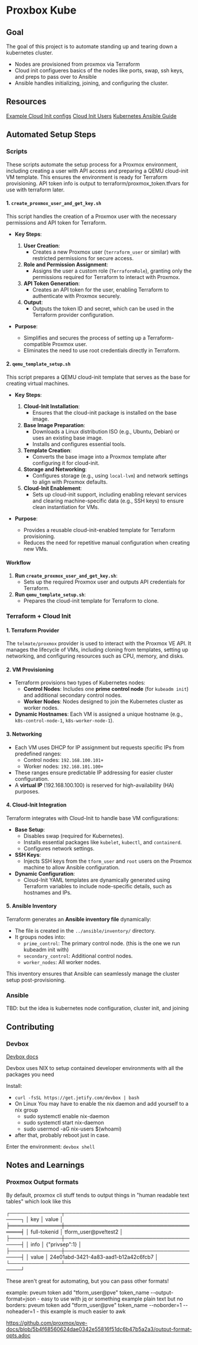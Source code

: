 # Proxbox Kube

## Goal

The goal of this project is to automate standing up and tearing down a kubernetes cluster. 
- Nodes are provisioned from proxmox via Terraform 
- Cloud init configueres basics of the nodes like ports, swap, ssh keys, and preps to pass over to Ansible
- Ansible handles initializing, joining, and configuring the cluster.

## Resources 

[Example Cloud Init configs](https://cloudinit.readthedocs.io/en/latest/reference/examples.html)
[Cloud Init Users](https://www.linode.com/docs/guides/manage-users-with-cloud-init/)
[Kubernetes Ansible Guide](https://spacelift.io/blog/ansible-kubernetes)

## Automated Setup Steps

### Scripts

These scripts automate the setup process for a Proxmox environment, including creating a user with API access and preparing a QEMU cloud-init VM template. This ensures the environment is ready for Terraform provisioning. API token info is output to terraform/proxmox_token.tfvars for use with terraform later.

#### **1. `create_proxmox_user_and_get_key.sh`**
This script handles the creation of a Proxmox user with the necessary permissions and API token for Terraform.

- **Key Steps**:
  1. **User Creation**:
     - Creates a new Proxmox user (`terraform_user` or similar) with restricted permissions for secure access.
  2. **Role and Permission Assignment**:
     - Assigns the user a custom role (`TerraformRole`), granting only the permissions required for Terraform to interact with Proxmox.
  3. **API Token Generation**:
     - Creates an API token for the user, enabling Terraform to authenticate with Proxmox securely.
  4. **Output**:
     - Outputs the token ID and secret, which can be used in the Terraform provider configuration.

- **Purpose**:
  - Simplifies and secures the process of setting up a Terraform-compatible Proxmox user.
  - Eliminates the need to use root credentials directly in Terraform.

#### **2. `qemu_template_setup.sh`**
This script prepares a QEMU cloud-init template that serves as the base for creating virtual machines.

- **Key Steps**:
  1. **Cloud-Init Installation**:
     - Ensures that the cloud-init package is installed on the base image.
  2. **Base Image Preparation**:
     - Downloads a Linux distribution ISO (e.g., Ubuntu, Debian) or uses an existing base image.
     - Installs and configures essential tools.
  3. **Template Creation**:
     - Converts the base image into a Proxmox template after configuring it for cloud-init.
  4. **Storage and Networking**:
     - Configures storage (e.g., using `local-lvm`) and network settings to align with Proxmox defaults.
  5. **Cloud-Init Enablement**:
     - Sets up cloud-init support, including enabling relevant services and clearing machine-specific data (e.g., SSH keys) to ensure clean instantiation for VMs.

- **Purpose**:
  - Provides a reusable cloud-init-enabled template for Terraform provisioning.
  - Reduces the need for repetitive manual configuration when creating new VMs.

#### Workflow
1. **Run `create_proxmox_user_and_get_key.sh`**:
   - Sets up the required Proxmox user and outputs API credentials for Terraform.
2. **Run `qemu_template_setup.sh`**:
   - Prepares the cloud-init template for Terraform to clone.

### Terraform + Cloud Init

#### 1. **Terraform Provider**
The `telmate/proxmox` provider is used to interact with the Proxmox VE API. It manages the lifecycle of VMs, including cloning from templates, setting up networking, and configuring resources such as CPU, memory, and disks.

#### 2. **VM Provisioning**
- Terraform provisions two types of Kubernetes nodes:
  - **Control Nodes**: Includes one **prime control node** (for `kubeadm init`) and additional secondary control nodes.
  - **Worker Nodes**: Nodes designed to join the Kubernetes cluster as worker nodes.
- **Dynamic Hostnames**: Each VM is assigned a unique hostname (e.g., `k8s-control-node-1`, `k8s-worker-node-1`).

#### 3. **Networking**
- Each VM uses DHCP for IP assignment but requests specific IPs from predefined ranges:
  - Control nodes: `192.168.100.101+`
  - Worker nodes: `192.168.101.100+`
- These ranges ensure predictable IP addressing for easier cluster configuration.
- A **virtual IP** (192.168.100.100) is reserved for high-availability (HA) purposes.

#### 4. **Cloud-Init Integration**
Terraform integrates with Cloud-Init to handle base VM configurations:
- **Base Setup**:
  - Disables swap (required for Kubernetes).
  - Installs essential packages like `kubelet`, `kubectl`, and `containerd`.
  - Configures network settings.
- **SSH Keys**:
  - Injects SSH keys from the `tform_user` and `root` users on the Proxmox machine to allow Ansible configuration.
- **Dynamic Configuration**:
  - Cloud-Init YAML templates are dynamically generated using Terraform variables to include node-specific details, such as hostnames and IPs.

#### 5. **Ansible Inventory**
Terraform generates an **Ansible inventory file** dynamically:
- The file is created in the `../ansible/inventory/` directory.
- It groups nodes into:
  - `prime_control`: The primary control node. (this is the one we run kubeadm init with)
  - `secondary_control`: Additional control nodes.
  - `worker_nodes`: All worker nodes.

This inventory ensures that Ansible can seamlessly manage the cluster setup post-provisioning.

### Ansible

TBD: but the idea is kubernetes node configuration, cluster init, and joining



## Contributing

### Devbox

[Devbox docs](https://www.jetify.com/docs/devbox/installing_devbox/)

Devbox uses NIX to setup contained developer environments with all 
the packages you need

Install:
- `curl -fsSL https://get.jetify.com/devbox | bash`
- On Linux You may have to enable the nix daemon and add yourself to a nix group
    - sudo systemctl enable nix-daemon
    - sudo systemctl start nix-daemon
    - sudo usermod -aG nix-users $(whoami)
- after that, probably reboot just in case.

Enter the environment:
`devbox shell`

## Notes and Learnings

### Proxmox Output formats

By default, proxmox cli stuff tends to output things in "human readable text tables"
which look like this

┌──────────────┬──────────────────────────────────────┐
│ key          │ value                                │
╞══════════════╪══════════════════════════════════════╡
│ full-tokenid │ tform_user@pve!test2                 │
├──────────────┼──────────────────────────────────────┤
│ info         │ {"privsep":1}                        │
├──────────────┼──────────────────────────────────────┤
│ value        │ 24e01abd-3421-4a83-aad1-b12a42c6fcb7 │
└──────────────┴──────────────────────────────────────┘

These aren't great for automating, but you can pass other formats!

example: pveum token add "tform_user@pve" token_name --output-format=json
    - easy to use with jq or something
example plain text but no borders: pveum token add "tform_user@pve" token_name --noborder=1 --noheader=1
    - this example is much easier to awk 

https://github.com/proxmox/pve-docs/blob/5b4f68560624dae0342e55816f51dc6b47b5a2a3/output-format-opts.adoc

